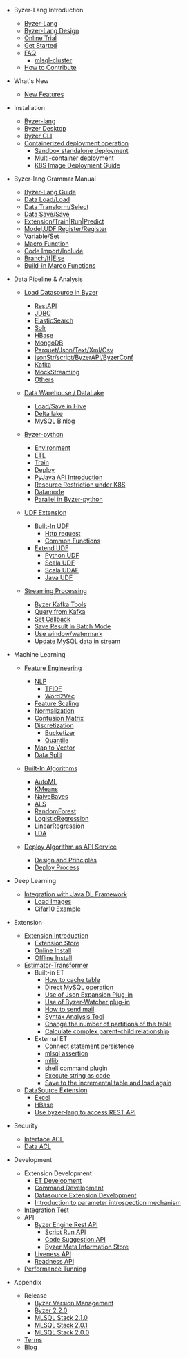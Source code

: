 - Byzer-Lang Introduction
  * [Byzer-Lang](/byzer-lang/en-us/introduction/byzer_lang_intro.md)
  * [Byzer-Lang Design](/byzer-lang/en-us/introduction/byzer_lang_design.md)
  * [Online Trial](/byzer-lang/en-us/introduction/byzer_lab.md)
  * [Get Started](/byzer-lang/en-us/introduction/get_started.md)
  * [FAQ](/byzer-lang/en-us/appendix/faq/README.md)
    * [mlsql-cluster](/byzer-lang/en-us/appendix/faq/mlsql-cluster.md)
  * [How to Contribute](/byzer-lang/en-us/appendix/contribute.md)  

- What's New
  * [New Features](/byzer-lang/en-us/what's_new/new_features.md)

- Installation
  * [Byzer-lang](/byzer-lang/en-us/installation/binary-installation.md)
  * [Byzer Desktop](/byzer-lang/en-us/installation/desktop-installation.md)    
  * [Byzer CLI](/byzer-lang/en-us/installation/cli-installation.md)
  * [Containerized deployment operation](/byzer-lang/en-us/installation/containerized_deployment.md)
      * [Sandbox standalone deployment](/byzer-lang/en-us/installation/containerized_deployment/sandbox-standalone.md)
      * [Multi-container deployment](/byzer-lang/en-us/installation/containerized_deployment/muti-continer.md)
      * [K8S Image Deployment Guide](/byzer-lang/en-us/installation/containerized_deployment/K8S-deployment.md)

- Byzer-lang Grammar Manual
  * [Byzer-Lang Guide](/byzer-lang/en-us/grammar/outline.md)  
  * [Data Load/Load](/byzer-lang/en-us/grammar/load.md)
  * [Data Transform/Select](/byzer-lang/en-us/grammar/select.md)
  * [Data Save/Save](/byzer-lang/en-us/grammar/save.md)
  * [Extension/Train|Run|Predict](/byzer-lang/en-us/grammar/et_statement.md)
  * [Model,UDF Register/Register](/byzer-lang/en-us/grammar/register.md)  
  * [Variable/Set](/byzer-lang/en-us/grammar/set.md)
  * [Macro Function](/byzer-lang/en-us/grammar/macro.md)
  * [Code Import/Include](/byzer-lang/en-us/grammar/include.md)
  * [Branch/If|Else](/byzer-lang/en-us/grammar/branch_statement.md)
  * [Build-in Marco Functions](/byzer-lang/en-us/grammar/commands.md)

- Data Pipeline & Analysis
    - [Load Datasource in Byzer](/byzer-lang/en-us/datasource/README.md)
      * [RestAPI](/byzer-lang/en-us/datasource/restapi.md)
      * [JDBC](/byzer-lang/en-us/datasource/jdbc.md)
      * [ElasticSearch](/byzer-lang/en-us/datasource/es.md)
      * [Solr](/byzer-lang/en-us/datasource/solr.md)
      * [HBase](/byzer-lang/en-us/datasource/hbase.md)
      * [MongoDB](/byzer-lang/en-us/datasource/mongodb.md)
      * [Parquet/Json/Text/Xml/Csv](/byzer-lang/en-us/datasource/file.md)
      * [jsonStr/script/ByzerAPI/ByzerConf](/byzer-lang/en-us/datasource/built_in_source.md)
      * [Kafka](/byzer-lang/en-us/datasource/kafka.md)
      * [MockStreaming](/byzer-lang/en-us/datasource/mock_streaming.md)
      * [Others](/byzer-lang/zh-cn/datasource/other.md)

    - [Data Warehouse / DataLake](/byzer-lang/en-us/datahouse/README.md)
        * [Load/Save in Hive](/byzer-lang/en-us/datahouse/hive.md)
        * [Delta lake](/byzer-lang/en-us/datahouse/delta_lake.md)
        * [MySQL Binlog](/byzer-lang/en-us/datahouse/mysql_binlog.md)

    - [Byzer-python](/byzer-lang/en-us/python/README.md)
        * [Environment](/byzer-lang/en-us/python/env.md)
        * [ETL](/byzer-lang/en-us/python/etl.md)
        * [Train](/byzer-lang/en-us/python/train.md)
        * [Deploy](/byzer-lang/en-us/python/deploy_model.md)
        * [PyJava API Introduction](/byzer-lang/en-us/python/pyjava.md)
        * [Resource Restriction under K8S](/byzer-lang/en-us/python/k8s_resource.md)
        * [Datamode](/byzer-lang/en-us/python/datamode.md)
        * [Parallel in Byzer-python](/byzer-lang/en-us/python/py_parallel.md)

    * [UDF Extension](/byzer-lang/en-us/udf/README.md)
        * [Built-In UDF](/byzer-lang/en-us/udf/built_in_udf/README.md)
          * [Http request](/byzer-lang/en-us/udf/built_in_udf/http.md)
          * [Common Functions](/byzer-lang/en-us/udf/built_in_udf/vec.md)
        * [Extend UDF](/byzer-lang/en-us/udf/extend_udf/README.md)
          * [Python UDF](/byzer-lang/en-us/udf/extend_udf/python_udf.md)
          * [Scala UDF](/byzer-lang/en-us/udf/extend_udf/scala_udf.md)
          * [Scala UDAF](/byzer-lang/en-us/udf/extend_udf/scala_udaf.md)
          * [Java UDF](/byzer-lang/en-us/udf/extend_udf/java_udf.md)

    * [Streaming Processing](/byzer-lang/en-us/streaming/README.md)
      * [Byzer Kafka Tools](/byzer-lang/en-us/streaming/kafka_tool.md)
      * [Query from Kafka](/byzer-lang/en-us/streaming/query_kafka.md)
      * [Set Callback](/byzer-lang/en-us/streaming/callback.md)
      * [Save Result in Batch Mode](/byzer-lang/en-us/streaming/save_in_batch.md)
      * [Use window/watermark](/byzer-lang/en-us/streaming/window_watermark.md)
      * [Update MySQL data in stream](/byzer-lang/en-us/streaming/stream_update_mysql.md)

- Machine Learning
    * [Feature Engineering](/byzer-lang/en-us/ml/feature/README.md)
        * [NLP](/byzer-lang/en-us/ml/feature/nlp/README.md)
            * [TFIDF](/byzer-lang/en-us/ml/feature/nlp/tfidf.md)
            * [Word2Vec](/byzer-lang/en-us/ml/feature/nlp/word2vec.md)
        * [Feature Scaling](/byzer-lang/en-us/ml/feature/scale.md)
        * [Normalization](/byzer-lang/en-us/ml/feature/normalize.md)
        * [Confusion Matrix](/byzer-lang/en-us/ml/feature/confusion_matrix.md)
        * [Discretization](/byzer-lang/en-us/ml/feature/discretizer/README.md)
            * [Bucketizer](/byzer-lang/en-us/ml/feature/discretizer/bucketizer.md)
            * [Quantile](/byzer-lang/en-us/ml/feature/discretizer/quantile.md)
        * [Map to Vector](/byzer-lang/en-us/ml/feature/vecmap.md)
        * [Data Split](/byzer-lang/en-us/ml/feature/rate_sample.md)

    * [Built-In Algorithms](/byzer-lang/en-us/ml/algs/README.md)
        * [AutoML](/byzer-lang/en-us/ml/algs/auto_ml.md) 
        * [KMeans](/byzer-lang/en-us/ml/algs/kmeans.md)
        * [NaiveBayes](/byzer-lang/en-us/ml/algs/naive_bayes.md)
        * [ALS](/byzer-lang/en-us/ml/algs/als.md)
        * [RandomForest](/byzer-lang/en-us/ml/algs/random_forest.md) 
        * [LogisticRegression](/byzer-lang/en-us/ml/algs/logistic_regression.md)
        * [LinearRegression](/byzer-lang/en-us/ml/algs/linear_regression.md)
        * [LDA](/byzer-lang/en-us/ml/algs/lda.md)

    * [Deploy Algorithm as API Service](/byzer-lang/en-us/ml/api_service/README.md)
        * [Design and Principles](/byzer-lang/en-us/ml/api_service/design.md)
        * [Deploy Process](/byzer-lang/en-us/ml/api_service/process.md)

- Deep Learning
    * [Integration with Java DL Framework](/byzer-lang/en-us/dl/README.md)
        * [Load Images](/byzer-lang/en-us/dl/load_image.md)
        * [Cifar10 Example](/byzer-lang/en-us/dl/cifar10.md)
        

- Extension
    * [Extension Introduction](/byzer-lang/en-us/extension/README.md)
        * [Extension Store](/byzer-lang/en-us/extension/installation/store.md)
        * [Online Install](/byzer-lang/en-us/extension/installation/online_install.md)
        * [Offline Install](/byzer-lang/en-us/extension/installation/offline_install.md)
    * [Estimator-Transformer](/byzer-lang/en-us/extension/et/README.md)
        * Built-in ET
            * [How to cache table](/byzer-lang/en-us/extension/et/CacheExt.md)
            * [Direct MySQL operation](/byzer-lang/en-us/extension/et/JDBC.md)
            * [Use of Json Expansion Plug-in](/byzer-lang/en-us/extension/et/JsonExpandExt.md)
            * [Use of Byzer-Watcher plug-in](/byzer-lang/en-us/extension/et/byzer-watcher.md)
            * [How to send mail](/byzer-lang/en-us/extension/et/SendMessage.md)
            * [Syntax Analysis Tool](/byzer-lang/en-us/extension/et/SyntaxAnalyzeExt.md)
            * [Change the number of partitions of the table](/byzer-lang/en-us/extension/et/TableRepartition.md)
            * [Calculate complex parent-child relationship](/byzer-lang/en-us/extension/et/TreeBuildExt.md)
        * External ET
            * [Connect statement persistence](/byzer-lang/en-us/extension/et/external/connect-persist.md)
            * [mlsql assertion](/byzer-lang/en-us/extension/et/external/mlsql-assert.md)
            * [mllib](/byzer-lang/en-us/extension/et/external/mlsql-mllib.md)
            * [shell command plugin](/byzer-lang/en-us/extension/et/external/mlsql-shell.md)
            * [Execute string as code](/byzer-lang/en-us/extension/et/external/run-script.md)
            * [Save to the incremental table and load again](/byzer-lang/en-us/extension/et/external/save-then-load.md)
    * [DataSource Extension](/byzer-lang/en-us/extension/datasource/README.md)
        * [Excel](/byzer-lang/en-us/extension/datasource/excel.md)
        * [HBase](/byzer-lang/en-us/extension/datasource/hbase.md)
        * [Use byzer-lang to access REST API](/byzer-lang/zh-cn/extension/datasource/MLSQLRest.md)


- Security 
    * [Interface ACL](/byzer-lang/en-us/security/interface_acl/README.md)
    * [Data ACL](/byzer-lang/en-us/security/data_acl/README.md)

- Development  
    * Extension Development
      * [ET Development](/byzer-lang/en-us/developer/extension/et_dev.md)
      * [Command Development](/byzer-lang/en-us/developer/extension/et_command.md)
      * [Datasource Extension Development](/byzer-lang/en-us/developer/extension/ds_dev.md)
      * [Introduction to parameter introspection mechanism](/byzer-lang/en-us/developer/extension/et_params_dev.md)
    * [Integration Test](/byzer-lang/en-us/developer/it/integration_test.md)     
    * API
      * [Byzer Engine Rest API](/byzer-lang/en-us/developer/api/README.md)
        * [Script Run API](/byzer-lang/en-us/developer/api/run_script_api.md)
        * [Code Suggestion API](/byzer-lang/en-us/developer/api/code_suggest.md)
        * [Byzer Meta Information Store](/byzer-lang/zh-cn/developer/api/meta_store.md)
      * [Liveness API](/byzer-lang/en-us/developer/api/liveness.md)
      * [Readness API](/byzer-lang/en-us/developer/api/readiness.md)
    * [Performance Tunning](/byzer-lang/en-us/developer/tunning/dynamic_resource.md)


- Appendix
    * Release
      * [Byzer Version Management](/byzer-lang/en-us/appendix/release-notes/version.md)
      * [Byzer 2.2.0](/byzer-lang/en-us/appendix/release-notes/2.2.0.md)
      * [MLSQL Stack 2.1.0](/byzer-lang/en-us/appendix/release-notes/2.1.0.md)
      * [MLSQL Stack 2.0.1](/byzer-lang/en-us/appendix/release-notes/2.0.1.md)
      * [MLSQL Stack 2.0.0](/byzer-lang/en-us/appendix/release-notes/2.0.0.md)
    * [Terms](/byzer-lang/en-us/appendix/terms.md)  
    * [Blog](/byzer-lang/en-us/appendix/blog.md)   


